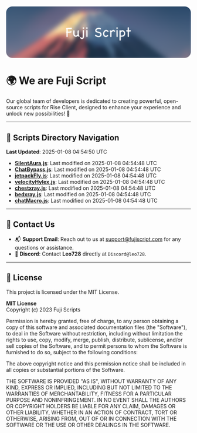 ![Banner](.github/b.webp)

# 🌍 **We are Fuji Script**

Our global team of developers is dedicated to creating powerful, open-source scripts for Rise Client, designed to enhance your experience and unlock new possibilities! 🌟

---
<!-- SCRIPTS_NAVIGATION_START -->
## 📂 **Scripts Directory Navigation**

**Last Updated**: 2025-01-08 04:54:50 UTC

- **[SilentAura.js](scripts/SilentAura.js)**: Last modified on 2025-01-08 04:54:48 UTC
- **[ChatBypass.js](scripts/ChatBypass.js)**: Last modified on 2025-01-08 04:54:48 UTC
- **[jetpackFly.js](scripts/jetpackFly.js)**: Last modified on 2025-01-08 04:54:48 UTC
- **[velocityHylex.js](scripts/velocityHylex.js)**: Last modified on 2025-01-08 04:54:48 UTC
- **[chestxray.js](scripts/chestxray.js)**: Last modified on 2025-01-08 04:54:48 UTC
- **[bedxray.js](scripts/bedxray.js)**: Last modified on 2025-01-08 04:54:48 UTC
- **[chatMacro.js](scripts/chatMacro.js)**: Last modified on 2025-01-08 04:54:48 UTC

<!-- SCRIPTS_NAVIGATION_END -->

---

## 💬 **Contact Us**  
- 📬 **Support Email**: Reach out to us at [support@fujiscript.com](mailto:support@fujiscript.com) for any questions or assistance.  
- 💬 **Discord**: Contact **Leo728** directly at `Discord@leo728`.

---

## 📜 **License**

This project is licensed under the MIT License.  

**MIT License**  
Copyright (c) 2023 Fuji Scripts  

Permission is hereby granted, free of charge, to any person obtaining a copy of this software and associated documentation files (the "Software"), to deal in the Software without restriction, including without limitation the rights to use, copy, modify, merge, publish, distribute, sublicense, and/or sell copies of the Software, and to permit persons to whom the Software is furnished to do so, subject to the following conditions:  

The above copyright notice and this permission notice shall be included in all copies or substantial portions of the Software.  

THE SOFTWARE IS PROVIDED "AS IS", WITHOUT WARRANTY OF ANY KIND, EXPRESS OR IMPLIED, INCLUDING BUT NOT LIMITED TO THE WARRANTIES OF MERCHANTABILITY, FITNESS FOR A PARTICULAR PURPOSE AND NONINFRINGEMENT. IN NO EVENT SHALL THE AUTHORS OR COPYRIGHT HOLDERS BE LIABLE FOR ANY CLAIM, DAMAGES OR OTHER LIABILITY, WHETHER IN AN ACTION OF CONTRACT, TORT OR OTHERWISE, ARISING FROM, OUT OF OR IN CONNECTION WITH THE SOFTWARE OR THE USE OR OTHER DEALINGS IN THE SOFTWARE.  
